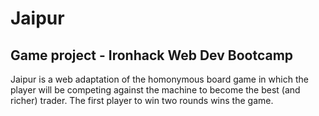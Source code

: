 # Jaipur
## Game project - Ironhack Web Dev Bootcamp

Jaipur is a web adaptation of the homonymous board game in which the player will be competing against the machine to become the best (and richer) trader. The first player to win two rounds wins the game.
